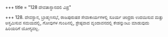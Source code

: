 +++
title = "128 ದೇವತಾಸ್ಥಾನದಲಿ ವಿಪ್ರ"

+++
128. ದೇವಸ್ಥಾನ, ಬ್ರಾಹ್ಮಣಸಭೆ, ರಾಜಪುರುಷರ ಸೇವಾಕಾರ್ಯಗಳಲ್ಲಿ ಸೂರ್ಯ ಚಂದ್ರರು ಉದಯಿಸುವ ಮತ್ತು ಅಸ್ತಮಿಸುವ ಸಮಯದಲ್ಲಿ, ಗೋವುಗಳ ಗುಂಪಿನಲ್ಲಿ, ಶ್ರೇಷ್ಠವಾದ ವೃಂದಾವನದಲ್ಲಿ ಕೇಡನ್ನುಂಟು ಮಾಡುವುದು ಹಿರಿಯರಿಗೆ ಯೋಗ್ಯವಲ್ಲ.